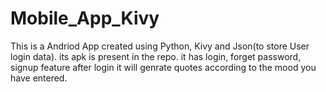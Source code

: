 # Mobile_App_Kivy
This is a Andriod App created using Python, Kivy and Json(to store User login data).
its apk is present in the repo.
it has login, forget password, signup feature after login it will genrate quotes according to the mood you have entered.
